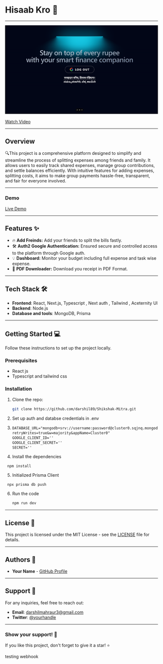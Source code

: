 # **Hisaab Kro** 🚀

---
![App Screenshot](/public/icons/landing.png)

[Watch Video](/public/video/hisaab.mp4)

---

## **Overview**

🔍This project is a comprehensive platform designed to simplify and streamline the process of splitting expenses among friends and family. It allows users to easily track shared expenses, manage group contributions, and settle balances efficiently. With intuitive features for adding expenses, splitting costs, it aims to make group payments hassle-free, transparent, and fair for everyone involved.

---

### **Demo**

[Live Demo](https://hisaabkro.vercel.app/)

---

## **Features** ✨

- 🔥 **Add Freinds:** Add your friends to split the bills fastly.
- 🛠️ **Auth2 Google Authentication:** Ensured secure and controlled access to the platform through Google auth.
- 💡 **Dashboard:** Monitor your budget including full expense and task wise expense.
- 🚀 **PDF Downloader:** Download you receipt in PDF Format.
---

## **Tech Stack** 🛠️

- **Frontend**: React, Next.js, Typescript , Next auth , Tailwind , Aceternity UI
- **Backend**: Node.js
- **Database and tools**: MongoDB, Prisma

---

## **Getting Started** 💻

Follow these instructions to set up the project locally.

### **Prerequisites**

- React js
- Typescript and tailwind css

### **Installation**

1. Clone the repo:
   ```bash
   git clone https://github.com/darshil89/Shikshak-Mitra.git
   ```
2. Set up auth and databse credentials in .env
3. ```
   DATABASE_URL="mongodb+srv://username:password@cluster0.sqjnq.mongodb.net/hisaab?retryWrites=true&w=majority&appName=Cluster0"
   GOOGLE_CLIENT_ID=''
   GOOGLE_CLIENT_SECRET=''
   SECRET=''
   ```
4. Install the dependencies
  ```bash
   npm install
   ```
5. Initialized Prisma Client
  ```
   npx prisma db push
  ```
    
6. Run the code
    ```bash
   npm run dev
   ```

---

## **License** 📝

This project is licensed under the MIT License - see the [LICENSE](LICENSE) file for details.

---

## **Authors** 👥

- **Your Name** - [GitHub Profile](https://github.com/darshil89)

---

## **Support** 💬

For any inquiries, feel free to reach out:

- **Email**: darshilmahraur3@gmail.com
- **Twitter**: [@yourhandle](https://x.com/DMahraur?t=vJsxXpuPpqOON9kH4Tr8jw&s=09)

---

### **Show your support!** 🌟

If you like this project, don't forget to give it a star! ⭐

testing webhook
